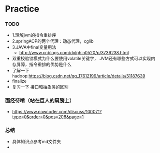 # Practice
### TODO

- 1.理解jvm的指令重排序
- 2.springAOP的两个代理：动态代理，cglib
- 3.JAVA中final变量用法
    * http://www.cnblogs.com/dolphin0520/p/3736238.html
- 双重校验锁模式为什么要使用volatile关键字，
     JVM还有哪些方式可以实现内存屏障，指令重排的优势是什么
- 了解一下hadoop:https://blog.csdn.net/qq_17612199/article/details/51187639
- finalize
- 复习一下 接口和抽象类的区别

### 面经待啃（站在巨人的肩膀上）

- https://www.nowcoder.com/discuss/100071?type=0&order=0&pos=208&page=1
### 总结
- 具体知识点参考md文件夹
- 